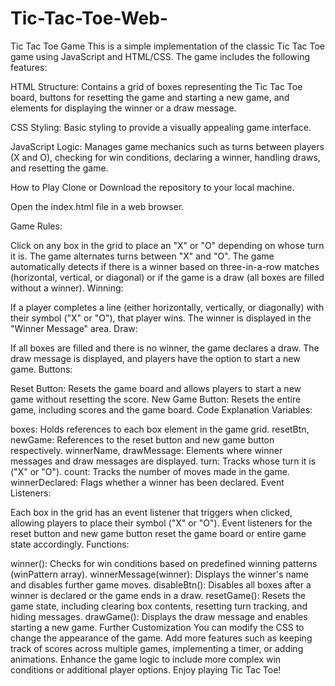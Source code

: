 # Tic-Tac-Toe-Web-
Tic Tac Toe Game
This is a simple implementation of the classic Tic Tac Toe game using JavaScript and HTML/CSS. The game includes the following features:

HTML Structure: Contains a grid of boxes representing the Tic Tac Toe board, buttons for resetting the game and starting a new game, and elements for displaying the winner or a draw message.

CSS Styling: Basic styling to provide a visually appealing game interface.

JavaScript Logic: Manages game mechanics such as turns between players (X and O), checking for win conditions, declaring a winner, handling draws, and resetting the game.

How to Play
Clone or Download the repository to your local machine.

Open the index.html file in a web browser.

Game Rules:

Click on any box in the grid to place an "X" or "O" depending on whose turn it is.
The game alternates turns between "X" and "O".
The game automatically detects if there is a winner based on three-in-a-row matches (horizontal, vertical, or diagonal) or if the game is a draw (all boxes are filled without a winner).
Winning:

If a player completes a line (either horizontally, vertically, or diagonally) with their symbol ("X" or "O"), that player wins.
The winner is displayed in the "Winner Message" area.
Draw:

If all boxes are filled and there is no winner, the game declares a draw.
The draw message is displayed, and players have the option to start a new game.
Buttons:

Reset Button: Resets the game board and allows players to start a new game without resetting the score.
New Game Button: Resets the entire game, including scores and the game board.
Code Explanation
Variables:

boxes: Holds references to each box element in the game grid.
resetBtn, newGame: References to the reset button and new game button respectively.
winnerName, drawMessage: Elements where winner messages and draw messages are displayed.
turn: Tracks whose turn it is ("X" or "O").
count: Tracks the number of moves made in the game.
winnerDeclared: Flags whether a winner has been declared.
Event Listeners:

Each box in the grid has an event listener that triggers when clicked, allowing players to place their symbol ("X" or "O").
Event listeners for the reset button and new game button reset the game board or entire game state accordingly.
Functions:

winner(): Checks for win conditions based on predefined winning patterns (winPattern array).
winnerMessage(winner): Displays the winner's name and disables further game moves.
disableBtn(): Disables all boxes after a winner is declared or the game ends in a draw.
resetGame(): Resets the game state, including clearing box contents, resetting turn tracking, and hiding messages.
drawGame(): Displays the draw message and enables starting a new game.
Further Customization
You can modify the CSS to change the appearance of the game.
Add more features such as keeping track of scores across multiple games, implementing a timer, or adding animations.
Enhance the game logic to include more complex win conditions or additional player options.
Enjoy playing Tic Tac Toe!
